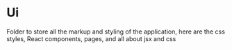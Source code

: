 # Ui

Folder to store all the markup and styling of the application, here are the css styles, React components, pages, and all about jsx and css